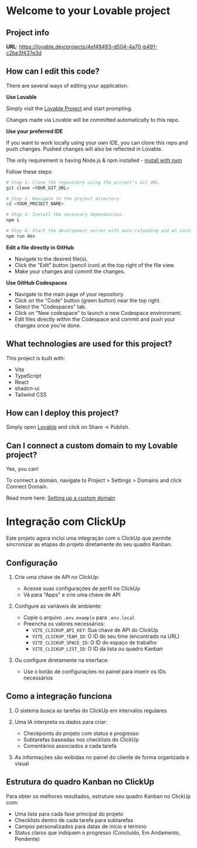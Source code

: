 # Welcome to your Lovable project

## Project info

**URL**: https://lovable.dev/projects/4ef49493-d504-4a70-b491-c2be3f437e3d

## How can I edit this code?

There are several ways of editing your application.

**Use Lovable**

Simply visit the [Lovable Project](https://lovable.dev/projects/4ef49493-d504-4a70-b491-c2be3f437e3d) and start prompting.

Changes made via Lovable will be committed automatically to this repo.

**Use your preferred IDE**

If you want to work locally using your own IDE, you can clone this repo and push changes. Pushed changes will also be reflected in Lovable.

The only requirement is having Node.js & npm installed - [install with nvm](https://github.com/nvm-sh/nvm#installing-and-updating)

Follow these steps:

```sh
# Step 1: Clone the repository using the project's Git URL.
git clone <YOUR_GIT_URL>

# Step 2: Navigate to the project directory.
cd <YOUR_PROJECT_NAME>

# Step 3: Install the necessary dependencies.
npm i

# Step 4: Start the development server with auto-reloading and an instant preview.
npm run dev
```

**Edit a file directly in GitHub**

- Navigate to the desired file(s).
- Click the "Edit" button (pencil icon) at the top right of the file view.
- Make your changes and commit the changes.

**Use GitHub Codespaces**

- Navigate to the main page of your repository.
- Click on the "Code" button (green button) near the top right.
- Select the "Codespaces" tab.
- Click on "New codespace" to launch a new Codespace environment.
- Edit files directly within the Codespace and commit and push your changes once you're done.

## What technologies are used for this project?

This project is built with:

- Vite
- TypeScript
- React
- shadcn-ui
- Tailwind CSS

## How can I deploy this project?

Simply open [Lovable](https://lovable.dev/projects/4ef49493-d504-4a70-b491-c2be3f437e3d) and click on Share -> Publish.

## Can I connect a custom domain to my Lovable project?

Yes, you can!

To connect a domain, navigate to Project > Settings > Domains and click Connect Domain.

Read more here: [Setting up a custom domain](https://docs.lovable.dev/tips-tricks/custom-domain#step-by-step-guide)

# Integração com ClickUp

Este projeto agora inclui uma integração com o ClickUp que permite sincronizar as etapas do projeto diretamente do seu quadro Kanban.

## Configuração

1. Crie uma chave de API no ClickUp:
   - Acesse suas configurações de perfil no ClickUp
   - Vá para "Apps" e crie uma chave de API

2. Configure as variáveis de ambiente:
   - Copie o arquivo `.env.example` para `.env.local`
   - Preencha os valores necessários:
     - `VITE_CLICKUP_API_KEY`: Sua chave de API do ClickUp
     - `VITE_CLICKUP_TEAM_ID`: O ID do seu time (encontrado na URL)
     - `VITE_CLICKUP_SPACE_ID`: O ID do espaço de trabalho
     - `VITE_CLICKUP_LIST_ID`: O ID da lista ou quadro Kanban

3. Ou configure diretamente na interface:
   - Use o botão de configurações no painel para inserir os IDs necessários

## Como a integração funciona

1. O sistema busca as tarefas do ClickUp em intervalos regulares
2. Uma IA interpreta os dados para criar:
   - Checkpoints do projeto com status e progresso
   - Subtarefas baseadas nos checklists do ClickUp
   - Comentários associados a cada tarefa

3. As informações são exibidas no painel do cliente de forma organizada e visual

## Estrutura do quadro Kanban no ClickUp

Para obter os melhores resultados, estruture seu quadro Kanban no ClickUp com:

- Uma lista para cada fase principal do projeto
- Checklists dentro de cada tarefa para subtarefas
- Campos personalizados para datas de início e término
- Status claros que indiquem o progresso (Concluído, Em Andamento, Pendente)
